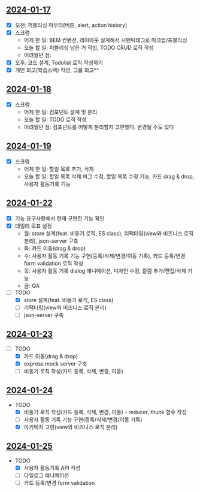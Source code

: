 ## [2024-01-17](../../0.DailyNote/2024-01-17.md)
- [x] 오전: 퍼블리싱 마무리(버튼, alert, action history)
- [x] 스크럼
	- 어제 한 일: BEM 컨벤션, 레이아웃 설계해서 시맨틱태그로 마크업/프블리싱
	- 오늘 할 일: 퍼블리싱 남은 거 작업, TODO CRUD 로직 작성
	- 어려웠던 점: 
- [x] 오후: 코드 설계, Todolist 로직 작성하기
- [x] 개인 회고(학습스택) 작성, 그룹 회고^^

## [2024-01-18](../../0.DailyNote/2024-01-18.md)
- [x] 스크럼
	- 어제 한 일: 컴포넌트 설계 및 분리
	- 오늘 할 일: TODO 로직 작성
	- 어려웠던 점: 컴포넌트를 어떻게 분리할지 고민했다. 변경될 수도 있다

## [2024-01-19](../../0.DailyNote/2024-01-19.md)
- [x] 스크럼
	- 어제 한 일: 할일 목록 추가, 삭제
	- 오늘 할 일: 할일 목록 삭제 버그 수정, 할일 목록 수정 기능, 카드 drag & drop, 사용자 활동기록 기능

## [2024-01-22](../../0.DailyNote/2024-01-22.md)
- [x] 기능 요구사항에서 현재 구현한 기능 확인
- [x] 데일리 목표 설정
	- 월: store 설계(feat. 비동기 로직, ES class), 리팩터링(view와 비즈니스 로직 분리), json-server 구축
	- 화: 카드 이동(drag & drop)
	- 수: 사용자 활동 기록 기능 구현(등록/삭제/변경/이동 기록), 카드 등록/변경 form validation 로직 작성
	- 목: 사용자 활동 기록 dialog 애니메이션, 디자인 수정, 칼럼 추가/편집/삭제 기능
	- 금: QA
- [ ] TODO
	- [x] store 설계(feat. 비동기 로직, ES class)
	- [ ] 리팩터링(view와 비즈니스 로직 분리)
	- [ ] json-server 구축

## [2024-01-23](../../0.DailyNote/2024-01-23.md)
- [ ] TODO
	- [x] 카드 이동(drag & drop)
	- [x] express mock server 구축
	- [ ] 비동기 로직 작성(카드 등록, 삭제, 변경, 이동)

## [2024-01-24](../../0.DailyNote/2024-01-24.md)
- TODO
	- [x] 비동기 로직 작성(카드 등록, 삭제, 변경, 이동) - reducer, thunk 함수 작성
	- [ ] 사용자 활동 기록 기능 구현(등록/삭제/변경/이동 기록)
	- [x] 아키텍처 고민(view와 비즈니스 로직 분리)

## [2024-01-25](../../0.DailyNote/2024-01-25.md)
- TODO
	- [x] 사용자 활동기록 API 작성
	- [ ] 다일로그 애니메이션
	- [ ] 카드 등록/변경 form validation